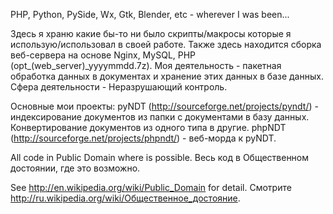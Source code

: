 PHP, Python, PySide, Wx, Gtk, Blender, etc - wherever I was been...

Здесь я храню какие бы-то ни было скрипты/макросы которые я использую/использовал в своей работе.
Также здесь находится сборка веб-сервера на основе Nginx, MySQL, PHP (opt_(web\_server)_yyyymmdd.7z).
Моя деятельность - пакетная обработка данных в документах и хранение этих данных в базе данных.
Сфера деятельности - Неразрушающий контроль.

Основные мои проекты:
pyNDT (http://sourceforge.net/projects/pyndt/) - индексирование документов из папки с документами в базу данных. Конвертирование документов из одного типа в другие.
phpNDT (http://sourceforge.net/projects/phpndt/) - веб-морда к pyNDT.

All code in Public Domain where is possible.
Весь код в Общественном достоянии, где это возможно.

See http://en.wikipedia.org/wiki/Public_Domain for detail.
Смотрите http://ru.wikipedia.org/wiki/Общественное_достояние.